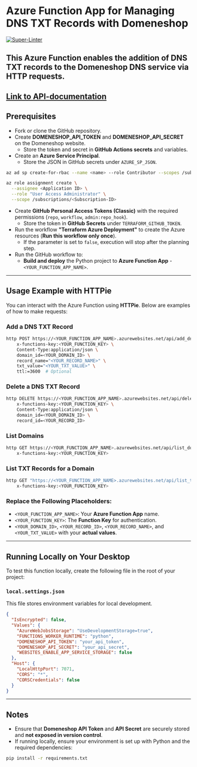 # Azure Function App for Managing DNS TXT Records with Domeneshop
[![Super-Linter](https://github.com/rokris/domeneshop-azure-function-app/actions/workflows/superlint.yml/badge.svg)](https://github.com/marketplace/actions/super-linter)

This Azure Function enables the addition of DNS TXT records to the Domeneshop DNS service via HTTP requests.
---

[Link to API-documentation](./API_DOCUMENTATION.md)
---

## **Prerequisites**

- Fork or clone the GitHub repository.
- Create **DOMENESHOP_API_TOKEN** and **DOMENESHOP_API_SECRET** on the Domeneshop website.
  - Store the token and secret in **GitHub Actions secrets** and variables.
- Create an **Azure Service Principal**.
  - Store the JSON in GitHub secrets under `AZURE_SP_JSON`.

```bash
az ad sp create-for-rbac --name <name> --role Contributor --scopes /subscriptions/<Subscription-ID> --json-auth

az role assignment create \
  --assignee <Application ID> \
  --role "User Access Administrator" \
  --scope /subscriptions/<Subscription-ID>
```

- Create **GitHub Personal Access Tokens (Classic)** with the required permissions (`repo`, `workflow`, `admin:repo_hook`).
  - Store the token in **GitHub Secrets** under `TERRAFORM_GITHUB_TOKEN`.
- Run the workflow **"Terraform Azure Deployment"** to create the Azure resources (**Run this workflow only once**).
  - If the parameter is set to `false`, execution will stop after the planning step.
- Run the GitHub workflow to:
  - **Build and deploy** the Python project to **Azure Function App** - `<YOUR_FUNCTION_APP_NAME>`.

---

## **Usage Example with HTTPie**

You can interact with the Azure Function using **HTTPie**. Below are examples of how to make requests:

### **Add a DNS TXT Record**
```bash
http POST https://<YOUR_FUNCTION_APP_NAME>.azurewebsites.net/api/add_dns_txt \
    x-functions-key:<YOUR_FUNCTION_KEY> \
    Content-Type:application/json \
    domain_id=<YOUR_DOMAIN_ID> \
    record_name="<YOUR_RECORD_NAME>" \
    txt_value="<YOUR_TXT_VALUE>" \
    ttl:=3600  # Optional
```

### **Delete a DNS TXT Record**
```bash
http DELETE https://<YOUR_FUNCTION_APP_NAME>.azurewebsites.net/api/delete_dns_txt \
    x-functions-key:<YOUR_FUNCTION_KEY> \
    Content-Type:application/json \
    domain_id=<YOUR_DOMAIN_ID> \
    record_id=<YOUR_RECORD_ID>
```

### **List Domains**
```bash
http GET https://<YOUR_FUNCTION_APP_NAME>.azurewebsites.net/api/list_domains \
    x-functions-key:<YOUR_FUNCTION_KEY>
```

### **List TXT Records for a Domain**
```bash
http GET "https://<YOUR_FUNCTION_APP_NAME>.azurewebsites.net/api/list_txt_records?domain_name=example.com" \
    x-functions-key:<YOUR_FUNCTION_KEY>
```

### **Replace the Following Placeholders:**
- `<YOUR_FUNCTION_APP_NAME>`: Your **Azure Function App** name.
- `<YOUR_FUNCTION_KEY>`: The **Function Key** for authentication.
- `<YOUR_DOMAIN_ID>`, `<YOUR_RECORD_ID>`, `<YOUR_RECORD_NAME>`, and `<YOUR_TXT_VALUE>` with your **actual values**.

---

## **Running Locally on Your Desktop**

To test this function locally, create the following file in the root of your project:

### **`local.settings.json`**
This file stores environment variables for local development.

```json
{
  "IsEncrypted": false,
  "Values": {
    "AzureWebJobsStorage": "UseDevelopmentStorage=true",
    "FUNCTIONS_WORKER_RUNTIME": "python",
    "DOMENESHOP_API_TOKEN": "your_api_token",
    "DOMENESHOP_API_SECRET": "your_api_secret",
    "WEBSITES_ENABLE_APP_SERVICE_STORAGE": false
  },
  "Host": {
    "LocalHttpPort": 7071,
    "CORS": "*",
    "CORSCredentials": false
  }
}
```

---

## **Notes**
- Ensure that **Domeneshop API Token** and **API Secret** are securely stored and **not exposed in version control**.
- If running locally, ensure your environment is set up with Python and the required dependencies:

```bash
pip install -r requirements.txt
```
